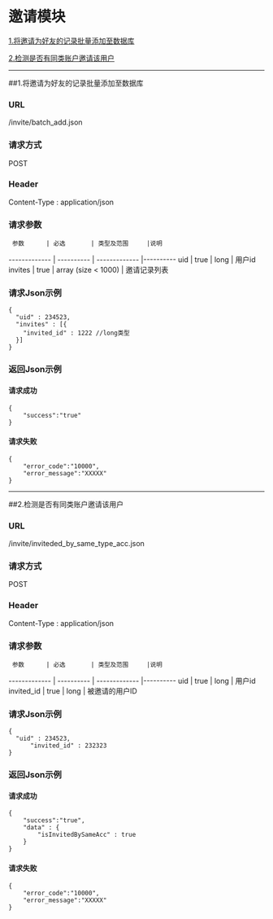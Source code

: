 # 邀请模块 

[1.将邀请为好友的记录批量添加至数据库](#1)

[2.检测是否有同类账户邀请该用户](#2)

---
##<a id="1">1.将邀请为好友的记录批量添加至数据库</a>

### URL
/invite/batch_add.json

### 请求方式
POST

### Header
Content-Type : application/json

### 请求参数
     参数      | 必选 	    | 类型及范围     |说明
-------------  | ---------- | -------------  |---------- 
uid            | true	    | long          | 用户id
invites        | true	    | array (size < 1000)        | 邀请记录列表 

### 请求Json示例
	{ 
	  "uid" : 234523,
	  "invites" : [{
	    "invited_id" : 1222 //long类型
	  }]
	}

### 返回Json示例
#### 请求成功
	{
		"success":"true"
	}

#### 请求失败
	{
		"error_code":"10000",
		"error_message":"XXXXX"
	}

---
##<a id="2">2.检测是否有同类账户邀请该用户</a>

### URL
/invite/inviteded_by_same_type_acc.json

### 请求方式
POST

### Header
Content-Type : application/json

### 请求参数
     参数      | 必选 	    | 类型及范围     |说明
-------------  | ---------- | -------------  |---------- 
uid            | true	    | long          | 用户id
invited_id     | true	    | long          | 被邀请的用户ID 

### 请求Json示例
	{ 
	  "uid" : 234523,
          "invited_id" : 232323
	}

### 返回Json示例
#### 请求成功
	{
		"success":"true",
		"data" : {
			"isInvitedBySameAcc" : true
		}
	}

#### 请求失败
	{
		"error_code":"10000",
		"error_message":"XXXXX"
	}
